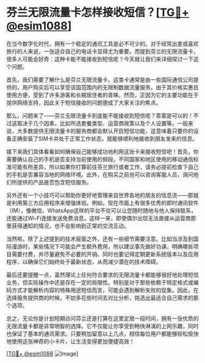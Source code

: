 # 芬兰无限流量卡怎样接收短信？[[TG💪+ @esim1088](https://t.me/s/esim1088)]

在当今数字化时代，拥有一个稳定的通讯工具是必不可少的。对于经常出差或喜欢旅行的人来说，一张适合自己的电话卡显得尤为重要。而提到芬兰的无限流量卡，很多人可能会好奇：这种卡能不能接收到短信呢？今天就让我们来详细探讨一下这个问题。

首先，我们需要了解什么是芬兰无限流量卡。这类卡通常是由一些国际通信公司提供的，用户购买后可以享受该国范围内的无限制数据流量服务。由于其价格实惠且使用方便，受到了许多游客和长期居住者的青睐。然而，正因为它的主要功能在于提供网络支持，因此关于短信接收的问题便成了大家关注的焦点。

那么，问题来了——芬兰无限流量卡到底能不能接收到短信呢？答案是可以的！不过这取决于几个因素，比如所选套餐类型、运营商政策以及个人设置等。一般来说，大多数提供无限流量卡的服务商都会默认开启短信功能，这意味着只要你的设备正确安装了SIM卡并处于正常工作状态，就能够顺利地接收到朋友发来的信息。

接下来我们具体看看如何确保自己能够成功地利用这张卡来接收短信吧！首先，你需要确认自己的手机是否支持当前使用的频段。不同国家和地区使用的移动通信标准可能有所差异，所以如果你打算前往芬兰旅行或者工作，请务必提前检查下自己的手机是否兼容当地的网络环境。此外，在购买之前也可以咨询客服人员，询问他们所提供的产品是否包含短信服务。

另外还有一个小技巧可以帮助你更好地管理来自世界各地的朋友的信息流——那就是利用第三方应用程序来增强体验。例如，现在市面上有很多优秀的即时通讯软件（IM），像微信、WhatsApp这样的平台不仅可以让您随时随地与他人保持联系，还能通过Wi-Fi连接发送免费消息。这样一来，即使偶尔出现无法直接从运营商那里获得通知的情况，也不会影响到正常的交流互动。

当然啦，除了上述提到的技术层面之外，还有一些细节需要注意。比如当涉及到国际漫游时，某些情况下可能会产生额外费用，所以建议事先做好功课，明确哪些项目需要付费，并尽量避免不必要的开销。同时也要记得定期更新系统版本以及应用程序，以确保它们始终处于最新状态，从而减少潜在的技术障碍。

最后还要提醒一点，虽然理论上任何符合要求的无限流量卡都能够很好地处理短信业务，但实际操作中还是存在一定的局限性。特别是对于那些依赖于特定格式或编码方式才能解析内容的特殊用途短信而言，可能会遇到解析失败的现象。因此，在选择服务提供商的时候，不妨多花些时间去对比分析，挑选出最适合自己需求的那个选项。

总之，无论你是计划短期访问芬兰还是打算在这里定居一段时间，拥有一张优质的无限流量卡都是非常明智的选择。它不仅能让你享受到畅快淋漓的上网乐趣，同时也保证了基本的通讯需求。只要稍加留意以上几点，相信每位用户都能够轻松愉快地使用这张神奇的小卡片，让生活变得更加便捷高效！

[[TG💪+ @esim1088](https://t.me/s/esim1088) ![Image](https://i.postimg.cc/4NQfJmqS/Snipaste-2025-05-13-00-14-12.png)]